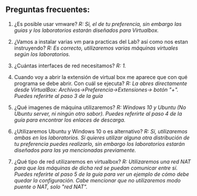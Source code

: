 ## Preguntas frecuentes:

1. ¿Es posible usar vmware?
*R: Si, el de tu preferencia, sin embargo las guias y los laboratorios estarán diseñados para Virtualbox.*

2. ¿Vamos a instalar varias vm para practicas del Lab? así como nos estan instruyendo?
*R: Es correcto, utilizaremos varias máquinas virtuales según los laboratorios.*

3. ¿Cuántas interfaces de red necesitamos?
*R: 1.*

4. Cuando voy a abrir la extensión de virtual box me aparece que con qué programa se debe abrir. Con cuál se ejecuta? 
*R: La abres directamente desde VirtualBox: Archivos->Preferencia->Extensiones-> botón "+". Puedes referirte al paso 3 de la guía*

5. ¿Qué imagenes de máquina utilizaremos?
*R: Windows 10 y Ubuntu (No Ubuntu server, ni ningún otro sabor). Puedes referirte al paso 4 de la guía para encontrar los enlaces de descarga.*

6. ¿Utilizaremos Ubuntu y Windows 10 o es alternativo?
*R: Si, utilizaremos ambas en los laboratorios. Si quieres utilizar alguna otra distribución de tu preferencia puedes realizarlo, sin embargo los laboratorios estarán diseñados para las ya mencionadas previamente.*

7. ¿Qué tipo de red utilizaremos en virtualbox?
*R: Utilizaremos una red NAT para que las máquinas de dicha red se puedan comunicar entre sí.
 Puedes referirte al paso 5 de la guía para ver un ejemplo de cómo debe quedar la configuración. Cabe mencionar que no utilizaremos modo puente o NAT, solo "red NAT".*


